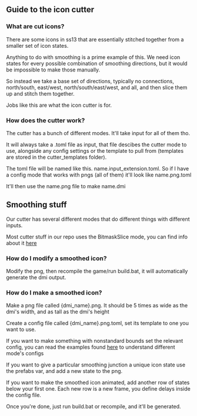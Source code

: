 ## Guide to the icon cutter

### What are cut icons?

There are some icons in ss13 that are essentially stitched together from a smaller set of icon states.

Anything to do with smoothing is a prime example of this. We need icon states for every possible combination of smoothing directions, but it would be impossible to make those manually.

So instead we take a base set of directions, typically no connections, north/south, east/west, north/south/east/west, and all, and then slice them up and stitch them together.

Jobs like this are what the icon cutter is for.

### How does the cutter work?

The cutter has a bunch of different modes. It'll take input for all of them tho.

It will always take a .toml file as input, that file descibes the cutter mode to use, alongside any config settings or the template to pull from (templates are stored in the cutter_templates folder).

The toml file will be named like this. name.input_extension.toml. So if I have a config mode that works with pngs (all of them) it'll look like name.png.toml

It'll then use the name.png file to make name.dmi


## Smoothing stuff

Our cutter has several different modes that do different things with different inputs.

Most cutter stuff in our repo uses the BitmaskSlice mode, you can find info about it [here](https://github.com/actioninja/hypnagogic/blob/master/examples/bitmask-slice.toml)
 
### How do I modify a smoothed icon?

Modify the png, then recompile the game/run build.bat, it will automatically generate the dmi output.

### How do I make a smoothed icon?

Make a png file called {dmi_name}.png. It should be 5 times as wide as the dmi's width, and as tall as the dmi's height

Create a config file called {dmi_name}.png.toml, set its template to one you want to use.

If you want to make something with nonstandard bounds set the relevant config, you can read the examples found [here](https://github.com/actioninja/hypnagogic/tree/master/examples) to understand different mode's configs 

If you want to give a particular smoothing junction a unique icon state use the prefabs var, and add a new state to the png.

If you want to make the smoothed icon animated, add another row of states below your first one. Each new row is a new frame, you define delays inside the config file.

Once you're done, just run build.bat or recompile, and it'll be generated.
